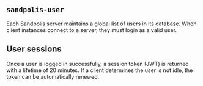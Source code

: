 ## `sandpolis-user`

Each Sandpolis server maintains a global list of users in its database. When
client instances connect to a server, they must login as a valid user.

## User sessions

Once a user is logged in successfully, a session token (JWT) is returned with a
lifetime of 20 minutes. If a client determines the user is not idle, the token
can be automatically renewed.
